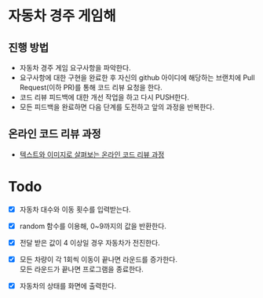 # 자동차 경주 게임해
## 진행 방법
* 자동차 경주 게임 요구사항을 파악한다.
* 요구사항에 대한 구현을 완료한 후 자신의 github 아이디에 해당하는 브랜치에 Pull Request(이하 PR)를 통해 코드 리뷰 요청을 한다.
* 코드 리뷰 피드백에 대한 개선 작업을 하고 다시 PUSH한다.
* 모든 피드백을 완료하면 다음 단계를 도전하고 앞의 과정을 반복한다.

## 온라인 코드 리뷰 과정
* [텍스트와 이미지로 살펴보는 온라인 코드 리뷰 과정](https://github.com/next-step/nextstep-docs/tree/master/codereview)


# Todo
-[x] 자동차 대수와 이동 횟수를 입력받는다.

-[x] random 함수를 이용해, 0~9까지의 값을 반환한다.

-[x] 전달 받은 값이 4 이상일 경우 자동차가 전진한다.

-[x] 모든 차량이 각 1회씩 이동이 끝나면 라운드를 증가한다.  
    모든 라운드가 끝나면 프로그램을 종료한다.
    
-[x] 자동차의 상태를 화면에 출력한다.
